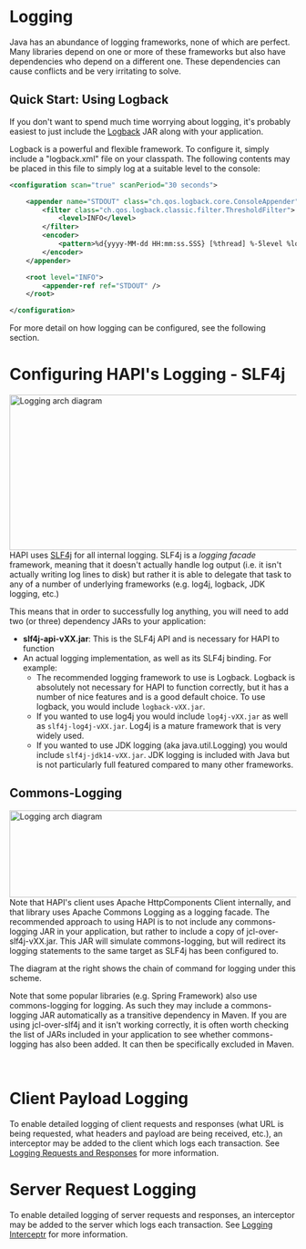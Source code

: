 # Logging

Java has an abundance of logging frameworks, none of which are perfect. Many libraries depend on one or more of these frameworks but also have dependencies who depend on a different one. These dependencies can cause conflicts and be very irritating to solve.

## Quick Start: Using Logback

If you don't want to spend much time worrying about logging, it's probably easiest to just include the [Logback](http://logback.qos.ch/) JAR along with your application.

Logback is a powerful and flexible framework. To configure it, simply include a "logback.xml" file on your classpath. The following contents may be placed in this file to simply log at a suitable level to the console:

```xml
<configuration scan="true" scanPeriod="30 seconds">

	<appender name="STDOUT" class="ch.qos.logback.core.ConsoleAppender">
		<filter class="ch.qos.logback.classic.filter.ThresholdFilter">
			<level>INFO</level>
		</filter>
		<encoder>
			<pattern>%d{yyyy-MM-dd HH:mm:ss.SSS} [%thread] %-5level %logger{36} [%file:%line] %msg%n</pattern>
		</encoder>
	</appender>

	<root level="INFO">
		<appender-ref ref="STDOUT" />
	</root>

</configuration>
```

For more detail on how logging can be configured, see the following section.

# Configuring HAPI's Logging - SLF4j
				
<img src="/hapi-fhir/docs/images/hapi-fhir-logging.svg"  width="723" height="273" alt="Logging arch diagram" align="right"/>
			
HAPI uses [SLF4j](http://www.slf4j.org/) for all internal logging. SLF4j is a *logging facade* framework, meaning that it doesn't actually handle log output (i.e. it isn't actually writing log lines to disk) but rather it is able to delegate that task to any of a number of underlying frameworks (e.g. log4j, logback, JDK logging, etc.)

This means that in order to successfully log anything, you will need to 
add two (or three) dependency JARs to your application:

* **slf4j-api-vXX.jar**: This is the SLF4j API and is necessary for HAPI to function
* An actual logging implementation, as well as its SLF4j binding. For example:
   * The recommended logging framework to use is Logback. Logback is absolutely not necessary for HAPI to function correctly, but it has a number of nice features and is a good default choice. To use logback, you would include `logback-vXX.jar`.
   * If you wanted to use log4j you would include `log4j-vXX.jar` as well as `slf4j-log4j-vXX.jar`. Log4j is a mature framework that is very widely used.
   * If you wanted to use JDK logging (aka java.util.Logging) you would include `slf4j-jdk14-vXX.jar`. JDK logging is included with Java but is not particularly full featured compared to many other frameworks.
    
## Commons-Logging

<img src="/hapi-fhir/docs/images/hapi-fhir-logging-complete.svg" width="614" height="153" alt="Logging arch diagram" align="right"/>

Note that HAPI's client uses Apache HttpComponents Client internally, and that library uses Apache Commons Logging as a logging facade. The recommended approach to using HAPI is to not include any commons-logging JAR in your application, but rather to include a copy of jcl-over-slf4j-vXX.jar. This JAR will simulate commons-logging, but will redirect its logging statements to the same target as SLF4j has been configured to.   

The diagram at the right shows the chain of command for logging under this scheme.

Note that some popular libraries (e.g. Spring Framework) also use commons-logging for logging. As such they may include a commons-logging JAR automatically as a transitive dependency in Maven. If you are using jcl-over-slf4j and it isn't working correctly, it is often worth checking the list of JARs included in your application to see whether commons-logging has also been added. It can then be specifically excluded in Maven.
 
<br clear="all"/>

# Client Payload Logging

To enable detailed logging of client requests and responses (what URL is being requested, what headers and payload are being received, etc.), an interceptor may be added to the client which logs each transaction. See [Logging Requests and Responses](/docs/interceptors/built_in_client_interceptors.html#logging_interceptor) for more information.

# Server Request Logging

To enable detailed logging of server requests and responses, an interceptor may be added to the server which logs each transaction. See [Logging Interceptr](/docs/interceptors/built_in_server_interceptors.html#logging_interceptor) for more information.

